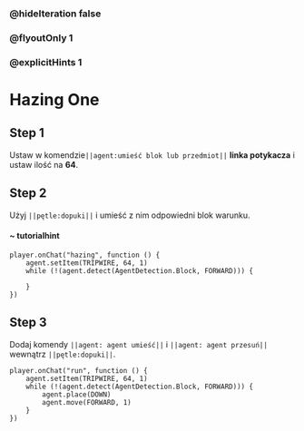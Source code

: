 
### @hideIteration false 
### @flyoutOnly 1
### @explicitHints 1


# Hazing One

## Step 1
Ustaw w komendzie``||agent:umieść blok lub przedmiot||`` **linka potykacza** i ustaw ilość na **64**. 

## Step 2
Użyj ``||pętle:dopuki||`` i umieść z nim odpowiedni blok warunku.  

#### ~ tutorialhint

```blocks
player.onChat("hazing", function () {
    agent.setItem(TRIPWIRE, 64, 1)
    while (!(agent.detect(AgentDetection.Block, FORWARD))) {
    	
    }
})

``` 
## Step 3
Dodaj komendy ``||agent: agent umieść||`` i ``||agent: agent przesuń||`` wewnątrz ``||pętle:dopuki||``. 

```blocks
player.onChat("run", function () {
    agent.setItem(TRIPWIRE, 64, 1)
    while (!(agent.detect(AgentDetection.Block, FORWARD))) {
        agent.place(DOWN)
        agent.move(FORWARD, 1)
    }
})
```